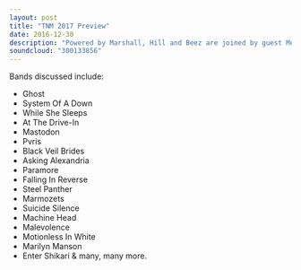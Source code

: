 ```yaml
---
layout: post
title: "TNM 2017 Preview"
date: 2016-12-30
description: "Powered by Marshall, Hill and Beez are joined by guest Merlin Alderslade to discuss the biggest rock & metal releases of the year ahead, give their personal tips on bands to look out for in 2017 and make their predictions for the upcoming year in rock."
soundcloud: "300133856"
---
```


Bands discussed include:

- Ghost
- System Of A Down
- While She Sleeps
- At The Drive-In
- Mastodon
- Pvris
- Black Veil Brides
- Asking Alexandria
- Paramore
- Falling In Reverse
- Steel Panther
- Marmozets
- Suicide Silence
- Machine Head
- Malevolence
- Motionless In White
- Marilyn Manson
- Enter Shikari & many, many more.
